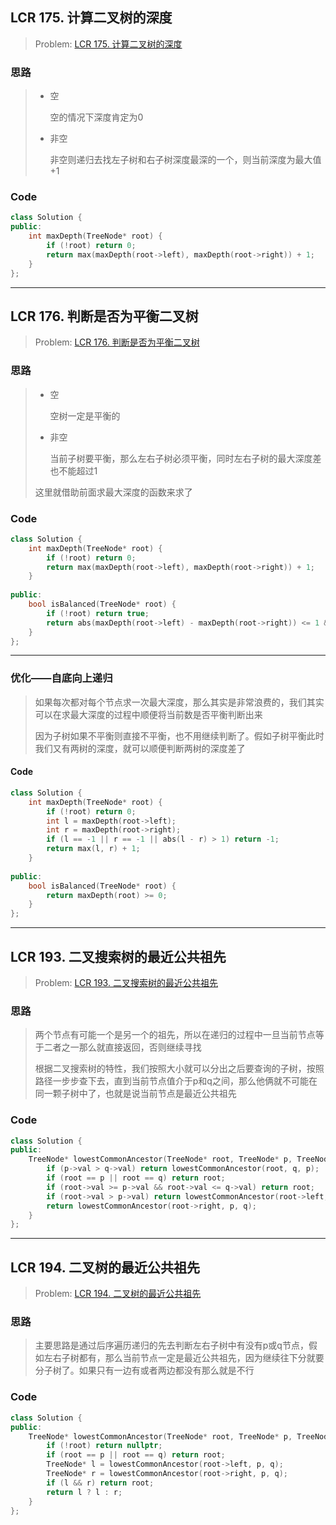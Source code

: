 ## LCR 175. 计算二叉树的深度

> Problem: [LCR 175. 计算二叉树的深度](https://leetcode.cn/problems/er-cha-shu-de-shen-du-lcof/description/)

### 思路

> - 空
>
> 	空的情况下深度肯定为0
>
> - 非空
>
> 	非空则递归去找左子树和右子树深度最深的一个，则当前深度为最大值+1

### Code

```c++
class Solution {
public:
    int maxDepth(TreeNode* root) {
        if (!root) return 0;
        return max(maxDepth(root->left), maxDepth(root->right)) + 1;
    }
};
```

---

## LCR 176. 判断是否为平衡二叉树

> Problem: [LCR 176. 判断是否为平衡二叉树](https://leetcode.cn/problems/ping-heng-er-cha-shu-lcof/description/)

### 思路

> - 空
>
> 	空树一定是平衡的
>
> - 非空
>
> 	当前子树要平衡，那么左右子树必须平衡，同时左右子树的最大深度差也不能超过1
>
> 这里就借助前面求最大深度的函数来求了

### Code

```c++
class Solution {
    int maxDepth(TreeNode* root) {
        if (!root) return 0;
        return max(maxDepth(root->left), maxDepth(root->right)) + 1;
    }
    
public:
    bool isBalanced(TreeNode* root) {
        if (!root) return true;
        return abs(maxDepth(root->left) - maxDepth(root->right)) <= 1 && isBalanced(root->left) && isBalanced(root->right);
    }
};
```

---

### 优化——自底向上递归

> 如果每次都对每个节点求一次最大深度，那么其实是非常浪费的，我们其实可以在求最大深度的过程中顺便将当前数是否平衡判断出来
>
> 因为子树如果不平衡则直接不平衡，也不用继续判断了。假如子树平衡此时我们又有两树的深度，就可以顺便判断两树的深度差了

#### Code

```c++
class Solution {
    int maxDepth(TreeNode* root) {
        if (!root) return 0;
        int l = maxDepth(root->left);
        int r = maxDepth(root->right);
        if (l == -1 || r == -1 || abs(l - r) > 1) return -1;
        return max(l, r) + 1;
    }
    
public:
    bool isBalanced(TreeNode* root) {
        return maxDepth(root) >= 0;
    }
};
```

---

## LCR 193. 二叉搜索树的最近公共祖先

> Problem: [LCR 193. 二叉搜索树的最近公共祖先](https://leetcode.cn/problems/er-cha-sou-suo-shu-de-zui-jin-gong-gong-zu-xian-lcof/description/)

### 思路

> 两个节点有可能一个是另一个的祖先，所以在递归的过程中一旦当前节点等于二者之一那么就直接返回，否则继续寻找
>
> 根据二叉搜索树的特性，我们按照大小就可以分出之后要查询的子树，按照路径一步步查下去，直到当前节点值介于p和q之间，那么他俩就不可能在同一颗子树中了，也就是说当前节点是最近公共祖先

### Code

```c++
class Solution {
public:
    TreeNode* lowestCommonAncestor(TreeNode* root, TreeNode* p, TreeNode* q) {
        if (p->val > q->val) return lowestCommonAncestor(root, q, p);
        if (root == p || root == q) return root;
        if (root->val >= p->val && root->val <= q->val) return root;
        if (root->val > p->val) return lowestCommonAncestor(root->left, p, q);
        return lowestCommonAncestor(root->right, p, q);
    }
};
```

---

## LCR 194. 二叉树的最近公共祖先

> Problem: [LCR 194. 二叉树的最近公共祖先](https://leetcode.cn/problems/er-cha-shu-de-zui-jin-gong-gong-zu-xian-lcof/description/)

### 思路

> 主要思路是通过后序遍历递归的先去判断左右子树中有没有p或q节点，假如左右子树都有，那么当前节点一定是最近公共祖先，因为继续往下分就要分子树了。如果只有一边有或者两边都没有那么就是不行

### Code

```c++
class Solution {
public:
    TreeNode* lowestCommonAncestor(TreeNode* root, TreeNode* p, TreeNode* q) {
        if (!root) return nullptr;
        if (root == p || root == q) return root;
        TreeNode* l = lowestCommonAncestor(root->left, p, q);
        TreeNode* r = lowestCommonAncestor(root->right, p, q);
        if (l && r) return root;
        return l ? l : r;
    }
};
```


